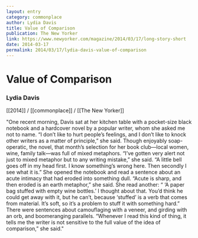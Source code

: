 ```yaml
---
layout: entry
category: commonplace
author: Lydia Davis
title: Value of Comparison
publication: The New Yorker
link: https://www.newyorker.com/magazine/2014/03/17/long-story-short
date: 2014-03-17
permalink: 2014/03/17/lydia-davis-value-of-comparison
---
```


# Value of Comparison

### Lydia Davis

[[2014]] / [[commonplace]] / [[The New Yorker]]

"One recent morning, Davis sat at her kitchen table with a pocket-size black notebook and a hardcover novel by a popular writer, whom she asked me not to name. “I don’t like to hurt people’s feelings, and I don’t like to knock other writers as a matter of principle,” she said. Though enjoyably soap-operatic, the novel, that month’s selection for her book club—local women, wine, family talk—was full of mixed metaphors. “I’ve gotten very alert not just to mixed metaphor but to any writing mistake,” she said. “A little bell goes off in my head first. I know something’s wrong here. Then secondly I see what it is.” She opened the notebook and read a sentence about an acute intimacy that had eroded into something dull. “Acute is sharp, and then eroded is an earth metaphor,” she said. She read another: “ ‘A paper bag stuffed with empty wine bottles.’ I thought about that. You’d think he could get away with it, but he can’t, because ‘stuffed’ is a verb that comes from material. It’s soft, so it’s a problem to stuff it with something hard.” There were sentences about camouflaging with a veneer, and girding with an orb, and boomeranging parallels. “Whenever I read this kind of thing, it tells me the writer is not sensitive to the full value of the idea of comparison,” she said."